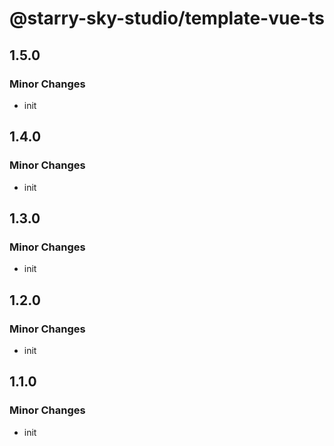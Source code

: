# @starry-sky-studio/template-vue-ts

## 1.5.0

### Minor Changes

- init

## 1.4.0

### Minor Changes

- init

## 1.3.0

### Minor Changes

- init

## 1.2.0

### Minor Changes

- init

## 1.1.0

### Minor Changes

- init
